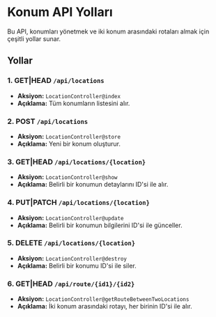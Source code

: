 # Konum API Yolları

Bu API, konumları yönetmek ve iki konum arasındaki rotaları almak için çeşitli yollar sunar.

## Yollar

### 1. **GET|HEAD `/api/locations`**
   - **Aksiyon:** `LocationController@index`
   - **Açıklama:** Tüm konumların listesini alır.

### 2. **POST `/api/locations`**
   - **Aksiyon:** `LocationController@store`
   - **Açıklama:** Yeni bir konum oluşturur.

### 3. **GET|HEAD `/api/locations/{location}`**
   - **Aksiyon:** `LocationController@show`
   - **Açıklama:** Belirli bir konumun detaylarını ID'si ile alır.

### 4. **PUT|PATCH `/api/locations/{location}`**
   - **Aksiyon:** `LocationController@update`
   - **Açıklama:** Belirli bir konumun bilgilerini ID'si ile günceller.

### 5. **DELETE `/api/locations/{location}`**
   - **Aksiyon:** `LocationController@destroy`
   - **Açıklama:** Belirli bir konumu ID'si ile siler.

### 6. **GET|HEAD `/api/route/{id1}/{id2}`**
   - **Aksiyon:** `LocationController@getRouteBetweenTwoLocations`
   - **Açıklama:** İki konum arasındaki rotayı, her birinin ID'si ile alır.
